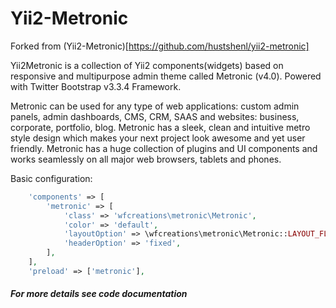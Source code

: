 Yii2-Metronic
======================
Forked from (Yii2-Metronic)[https://github.com/hustshenl/yii2-metronic]

Yii2Metronic is a collection of Yii2 components(widgets) based on responsive and multipurpose admin theme
called Metronic (v4.0). Powered with Twitter Bootstrap v3.3.4 Framework. 

Metronic can be used for any type of web applications: custom admin panels, admin dashboards, CMS, CRM, SAAS and websites: business, corporate, portfolio, blog.
Metronic has a sleek, clean and intuitive metro style design which makes your next project look awesome and yet user
friendly. Metronic has a huge collection of plugins and UI components and works seamlessly on all major web browsers,
tablets and phones. 

Basic configuration:
```php
    'components' => [ 
        'metronic' => [
            'class' => 'wfcreations\metronic\Metronic',
            'color' => 'default',
            'layoutOption' => \wfcreations\metronic\Metronic::LAYOUT_FLUID,
            'headerOption' => 'fixed',
        ],
    ],
    'preload' => ['metronic'],
```
  
##### For more details see code documentation